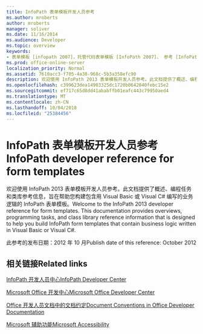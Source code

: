 ```yaml
---
title: InfoPath 表单模板开发人员参考
ms.author: mroberts
author: mroberts
manager: soliver
ms.date: 11/16/2014
ms.audience: Developer
ms.topic: overview
keywords:
- 表单模板 [infopath 2007]，托管代码表单模板 [InfoPath 2007]、 参考 [InfoPath 2007]，托管代码 [InfoPath 2007]，InfoPath 2007 参考 （英文）
ms.prod: office-online-server
localization_priority: Normal
ms.assetid: 7610acc3-f705-4a38-968c-5b3a358efc90
description: 欢迎使用 InfoPath 2013 表单模板开发人员参考。此文档提供了概述、编程任务和类库参考信息，旨在帮助您构建包含用 Visual Basic 或 Visual C# 编写的业务逻辑的 InfoPath 表单模板。
ms.openlocfilehash: c399623dea14903325dc1720b0642040febc15e2
ms.sourcegitcommit: ef717c65d8dd41ababffb01eafc443c79950aed4
ms.translationtype: MT
ms.contentlocale: zh-CN
ms.lasthandoff: 10/04/2018
ms.locfileid: "25384456"
---
```

# <a name="infopath-developer-reference-for-form-templates"></a><span data-ttu-id="143dc-105">InfoPath 表单模板开发人员参考</span><span class="sxs-lookup"><span data-stu-id="143dc-105">InfoPath developer reference for form templates</span></span>

<span data-ttu-id="143dc-p102">欢迎使用 InfoPath 2013 表单模板开发人员参考。此文档提供了概述、编程任务和类库参考信息，旨在帮助您构建包含用 Visual Basic 或 Visual C# 编写的业务逻辑的 InfoPath 表单模板。</span><span class="sxs-lookup"><span data-stu-id="143dc-p102">Welcome to the InfoPath 2013 developer reference for form templates. This documentation provides overviews, programming tasks, and class library reference information that is designed to help you build InfoPath form templates that contain business logic written in Visual Basic or Visual C#.</span></span>
  
<span data-ttu-id="143dc-108">此参考的发布日期：2012 年 10 月</span><span class="sxs-lookup"><span data-stu-id="143dc-108">Publish date of this reference: October 2012</span></span>
  
## <a name="related-links"></a><span data-ttu-id="143dc-109">相关链接</span><span class="sxs-lookup"><span data-stu-id="143dc-109">Related links</span></span>

[<span data-ttu-id="143dc-110">InfoPath 开发人员中心</span><span class="sxs-lookup"><span data-stu-id="143dc-110">InfoPath Developer Center</span></span>](https://msdn.microsoft.com/office/aa905434.aspx)
  
[<span data-ttu-id="143dc-111">Microsoft Office 开发中心</span><span class="sxs-lookup"><span data-stu-id="143dc-111">Microsoft Office Developer Center</span></span>](https://msdn.microsoft.com/office/default.aspx)
  
[<span data-ttu-id="143dc-112">Office 开发人员文档中的文档约定</span><span class="sxs-lookup"><span data-stu-id="143dc-112">Document Conventions in Office Developer Documentation</span></span>](https://msdn.microsoft.com/office/aa905365.aspx)
  
[<span data-ttu-id="143dc-113">Microsoft 辅助功能</span><span class="sxs-lookup"><span data-stu-id="143dc-113">Microsoft Accessibility</span></span>](https://www.microsoft.com/ENABLE/)

  

